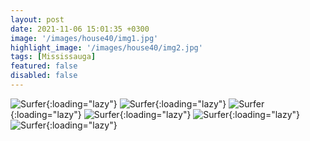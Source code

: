 ```yaml
---
layout: post
date: 2021-11-06 15:01:35 +0300
image: '/images/house40/img1.jpg'
highlight_image: '/images/house40/img2.jpg'
tags: [Mississauga]
featured: false
disabled: false
---
```


![Surfer]({{site.baseurl}}/images/house40/img3.jpg){:loading="lazy"}
![Surfer]({{site.baseurl}}/images/house40/img4.jpg){:loading="lazy"}
![Surfer]({{site.baseurl}}/images/house40/img5.jpg){:loading="lazy"}
![Surfer]({{site.baseurl}}/images/house40/img6.jpg){:loading="lazy"}
![Surfer]({{site.baseurl}}/images/house40/img7.jpg){:loading="lazy"}
![Surfer]({{site.baseurl}}/images/house40/img8.jpg){:loading="lazy"} 